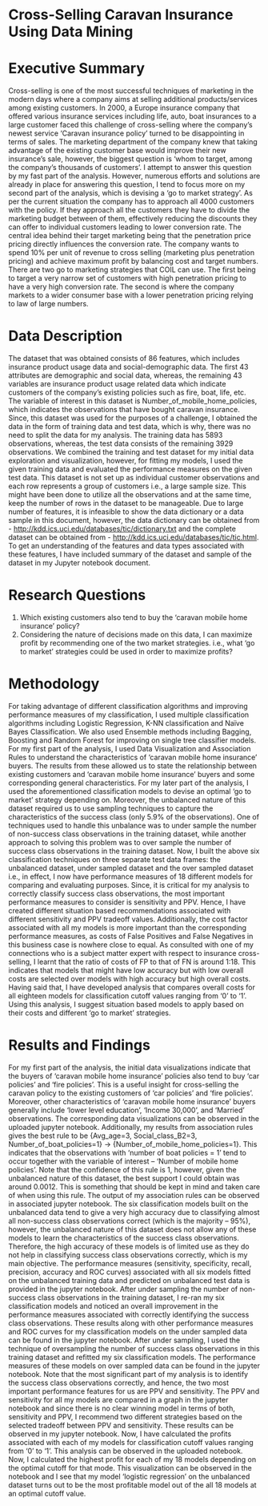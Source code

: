 # Cross-Selling Caravan Insurance Using Data Mining
# Executive Summary
Cross-selling is one of the most successful techniques of marketing in the modern days where a company aims at selling additional products/services among existing customers. In 2000, a Europe insurance company that offered various insurance services including life, auto, boat insurances to a large customer faced this challenge of cross-selling where the company’s newest service ‘Caravan insurance policy’ turned to be disappointing in terms of sales. The marketing department of the company knew that taking advantage of the existing customer base would improve their new insurance’s sale, however, the biggest question is ‘whom to target, among the company’s thousands of customers’. I attempt to answer this question by my fast part of the analysis. However, numerous efforts and solutions are already in place for answering this question, I tend to focus more on my second part of the analysis, which is devising a ‘go to market strategy’. As per the current situation the company has to approach all 4000 customers with the policy. If they approach all the customers they have to divide the marketing budget between of them, effectively reducing the discounts they can offer to individual customers leading to lower conversion rate. The central idea behind their target marketing being that the penetration price pricing directly influences the conversion rate. The company wants to spend 10% per unit of revenue to cross selling (marketing plus penetration pricing) and achieve maximum profit by balancing cost and target numbers. There are two go to marketing strategies that COIL can use. The first being to target a very narrow set of customers with high penetration pricing to have a very high conversion rate. The second is where the company markets to a wider consumer base with a lower penetration pricing relying to law of large numbers.
# Data Description
The dataset that was obtained consists of 86 features, which includes insurance product usage data and social-demographic data. The first 43 attributes are demographic and social data, whereas, the remaining 43 variables are insurance product usage related data which indicate customers of the company’s existing policies such as fire, boat, life, etc. The variable of interest in this dataset is Number_of_mobile_home_policies, which indicates the observations that have bought caravan insurance. 
Since, this dataset was used for the purposes of a challenge, I obtained the data in the form of training data and test data, which is why, there was no need to split the data for my analysis. The training data has 5893 observations, whereas, the test data consists of the remaining 3929 observations. We combined the training and test dataset for my initial data exploration and visualization, however, for fitting my models, I used the given training data and evaluated the performance measures on the given test data. This dataset is not set up as individual customer observations and each row represents a group of customers i.e., a large sample size. This might have been done to utilize all the observations and at the same time, keep the number of rows in the dataset to be manageable. Due to large number of features, it is infeasible to show the data dictionary or a data sample in this document, however, the data dictionary can be obtained from - http://kdd.ics.uci.edu/databases/tic/dictionary.txt and the complete dataset can be obtained from - http://kdd.ics.uci.edu/databases/tic/tic.html. To get an understanding of the features and data types associated with these features, I have included summary of the dataset and sample of the dataset in my Jupyter notebook document.
# Research Questions
1. Which existing customers also tend to buy the ‘caravan mobile home insurance’ policy?
2. Considering the nature of decisions made on this data, I can maximize profit by recommending one of the two market strategies. i.e., what ‘go to market’ strategies could be used in order to maximize profits?
# Methodology
 For taking advantage of different classification algorithms and improving performance measures of my classification, I used multiple classification algorithms including Logistic Regression, K-NN classification and Naïve Bayes Classification. We also used Ensemble methods including Bagging, Boosting and Random Forest for improving on single tree classifier models. For my first part of the analysis, I used Data Visualization and Association Rules to understand the characteristics of ‘caravan mobile home insurance’ buyers. The results from these allowed us to state the relationship between 
existing customers and ‘caravan mobile home insurance’ buyers and some corresponding general characteristics. For my later part of the analysis, I used the aforementioned classification models to devise an optimal ‘go to market’ strategy depending on. Moreover, the unbalanced nature of this dataset required us to use sampling techniques to capture the characteristics of the success class (only 5.9% of the observations). One of techniques used to handle this unbalance was to under sample the number of non-success class observations in the training dataset, while another approach to solving this problem was to over sample the number of success class observations in the training dataset. Now, I built the above six classification techniques on three separate test data frames: the unbalanced dataset, under sampled dataset and the over sampled dataset i.e., in effect, I now have performance measures of 18 different models for comparing and evaluating purposes. Since, it is critical for my analysis to correctly classify success class observations, the most important performance measures to consider is sensitivity and PPV. Hence, I have created different situation based recommendations associated with different sensitivity and PPV tradeoff values. Additionally, the cost factor associated with all my models is more important than the corresponding performance measures, as costs of False Positives and False Negatives in this business case is nowhere close to equal. As consulted with one of my connections who is a subject matter expert with respect to insurance cross-selling, I learnt that the ratio of costs of FP to that of FN is around 1:18. This indicates that models that might have low accuracy but with low overall costs are selected over models with high accuracy but high overall costs. Having said that, I have developed analysis that compares overall costs for all eighteen models for classification cutoff values ranging from ‘0’ to ‘1’. Using this analysis, I suggest situation based models to apply based on their costs and different ‘go to market’ strategies.
# Results and Findings
For my first part of the analysis, the initial data visualizations indicate that the buyers of ‘caravan mobile home insurance’ policies also tend to buy ‘car policies’ and ‘fire policies’. This is a useful insight for cross-selling the caravan policy to the existing customers of ‘car policies’ and ‘fire policies’. Moreover, other characteristics of ‘caravan mobile home insurance’ buyers generally include ‘lower level education’, ‘Income 30,000’, and 
‘Married’ observations. The corresponding data visualizations can be observed in the uploaded jupyter notebook. Additionally, my results from association rules gives the best rule to be  {Avg_age=3, Social_class_B2=3, Number_of_boat_policies=1} -> {Number_of_mobile_home_policies=1}. This indicates that the observations with ‘number of boat policies = 1’ tend to occur together with the variable of interest – ‘Number of mobile home policies’. Note that the confidence of this rule is 1, however, given the unbalanced nature of this dataset, the best support I could obtain was around 0.0012. This is something that should be kept in mind and taken care of when using this rule. The output of my association rules can be observed in associated jupyter notebook. The six classification models built on the unbalanced data tend to give a very high accuracy due to classifying almost all non-success class observations correct (which is the majority – 95%), however, the unbalanced nature of this dataset does not allow any of these models to learn the characteristics of the success class observations. Therefore, the high accuracy of these models is of limited use as they do not help in classifying success class observations correctly, which is my main objective. The performance measures (sensitivity, specificity, recall, precision, accuracy and ROC curves) associated with all six models fitted on the unbalanced training data and predicted on unbalanced test data is provided in the jupyter notebook. After under sampling the number of non-success class observations in the training dataset, I re-ran my six classification models and noticed an overall improvement in the performance measures associated with correctly identifying the success class observations. These results along with other performance measures and ROC curves for my classification models on the under sampled data can be found in the jupyter notebook. After under sampling, I used the technique of oversampling the number of success class observations in this training dataset and refitted my six classification models. The performance measures of these models on over sampled data can be found in the jupyter notebook. Note that the most significant part of my analysis is to identify the success class observations correctly, and hence, the two most important performance features for us are PPV and sensitivity. The PPV and sensitivity for all my models are compared in a graph in the jupyter notebook and since there is no clear winning model in terms of both, sensitivity and PPV, I recommend two different strategies based on the selected tradeoff between PPV and sensitivity. These results can be observed in my jupyter notebook. Now, I have calculated the profits associated with each of my models for classification cutoff values ranging from ‘0’ to ‘1’. This analysis can be observed in the uploaded notebook. Now, I calculated the highest profit for each of my 18 models depending on the optimal cutoff for that mode. This visualization can be observed in the notebook and I see that my model ‘logistic regression’ on the unbalanced dataset turns out to be the most profitable model out of the all 18 models at an optimal cutoff value.

